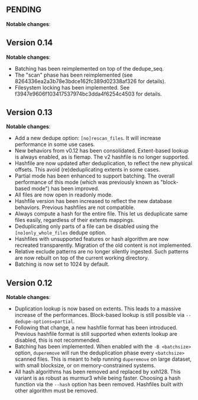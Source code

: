 PENDING
---

**Notable changes**:

Version 0.14
---

**Notable changes**:
 * Batching has been reimplemented on top of the dedupe\_seq.
 * The "scan" phase has been reimplemented (see 8264336ea2a3b78e3bdce162fc389d02338af326 for details).
 * Filesystem locking has been implemented. See f3947e9606f103417537974bc3dda4f6254c4503 for details.

Version 0.13
---

**Notable changes**:
 * Add a new dedupe option: `[no]rescan_files`. It will increase performance in some use cases.
 * New behaviors from v0.12 has been consolidated. Extent-based lookup is always enabled, as is fiemap. The v2 hashfile is no longer supported.
 * Hashfile are now updated after deduplication, to reflect the new physical offsets. This avoid (re)deduplicating extents in some cases.
 * Partial mode has been enhanced to support batching. The overall performance of this mode (which was previously known as "block-based mode") has been improved.
 * All files are now open in readonly mode.
 * Hashfile version has been increased to reflect the new database behaviors. Previous hashfiles are not compatible.
 * Always compute a hash for the entire file. This let us deduplicate same files easily, regardless of their extents mappings.
 * Deduplicating only parts of a file can be disabled using the `[no]only_whole_files` dedupe option.
 * Hashfiles with unsupported features or hash algorithm are now recreated transparently. Migration of the old content is not implemented.
 * Relative exclude patterns are no longer silently ingested. Such patterns are now rebuilt on top of the current working directory.
 * Batching is now set to 1024 by default.

Version 0.12
---

**Notable changes**:
 * Duplication lookup is now based on extents. This leads to a massive increase of the performances. Block-based lookup is still possible via `--dedupe-options=partial`.
 * Following that change, a new hashfile format has been introduced. Previous hashfile format is still supported when extents lookup are disabled, this is not recommended.
 * Batching has been implemented. When enabled with the `-B <batchsize>` option, `duperemove` will run the deduplication phase every `<batchsize>` scanned files. This is meant to help running `duperemove` on large dataset, with small blocksize, or on memory-constrained systems.
 * All hash algorithms has been removed and replaced by xxh128. This variant is as robust as murmur3 while being faster. Choosing a hash function via the `--hash` option has been removed. Hashfiles built with other algorithm must be removed.
